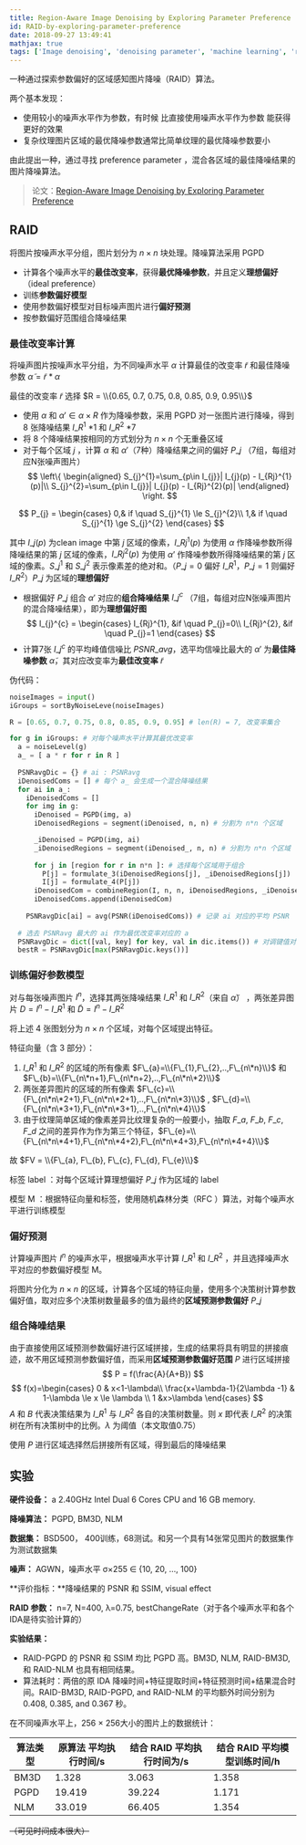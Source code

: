 ```yaml
---
title: Region-Aware Image Denoising by Exploring Parameter Preference
id: RAID-by-exploring-parameter-preference
date: 2018-09-27 13:49:41
mathjax: true
tags: ['Image denoising', 'denoising parameter', 'machine learning', 'region-aware']
---
```

一种通过探索参数偏好的区域感知图片降噪（RAID）算法。

<!-- more -->

两个基本发现：

* 使用较小的噪声水平作为参数，有时候 比直接使用噪声水平作为参数 能获得更好的效果
* 复杂纹理图片区域的最优降噪参数通常比简单纹理的最优降噪参数要小

由此提出一种，通过寻找 preference parameter ，混合各区域的最佳降噪结果的图片降噪算法。




> 论文：[Region-Aware Image Denoising by Exploring Parameter Preference](https://ieeexplore.ieee.org/document/8421285/)



## RAID

将图片按噪声水平分组，图片划分为 $n\times n$ 块处理。降噪算法采用 PGPD

* 计算各个噪声水平的**最佳改变率**，获得**最优降噪参数**，并且定义**理想偏好**（ideal preference）
* 训练**参数偏好模型**
* 使用参数偏好模型对目标噪声图片进行**偏好预测**
* 按参数偏好范围组合降噪结果



### 最佳改变率计算

将噪声图片按噪声水平分组，为不同噪声水平 $\alpha$ 计算最佳的改变率 $\widetilde{r}$ 和最佳降噪参数 $\widetilde{\alpha} = \widetilde{r} * \alpha$

最佳的改变率 $\widetilde{r}$ 选择 $R = \\{0.65, 0.7, 0.75, 0.8, 0.85, 0.9, 0.95\\}$

* 使用 $\alpha$ 和 $\alpha' \in {\alpha \times {R}}$ 作为降噪参数，采用 PGPD 对一张图片进行降噪，得到 8 张降噪结果 $I\_{R}^{1}$ \*1 和 $I\_{R}^{2}$ \*7
* 将 8 个降噪结果按相同的方式划分为 $n\times n$ 个无重叠区域
* 对于每个区域 $j$ ，计算 $\alpha$ 和 $\alpha'$（7种）降噪结果之间的偏好 $P\_{j}$ （7组，每组对应N张噪声图片）
$$
\left\{
\begin{aligned}
S_{j}^{1}=\sum_{p\in I_{j}}| I_{j}(p) - I_{Rj}^{1}(p)|\\
S_{j}^{2}=\sum_{p\in I_{j}}| I_{j}(p) - I_{Rj}^{2}(p)|
\end{aligned}
\right.
$$

$$
P_{j} = \begin{cases}
0,& if \quad S_{j}^{1} \le S_{j}^{2}\\
1,& if \quad S_{j}^{1} \ge S_{j}^{2}
\end{cases}
$$

其中 $I\_{j}(p)$ 为clean image 中第 $j$ 区域的像素，$I\_{Rj}^{1}(p)$  为使用 $\alpha$ 作降噪参数所得降噪结果的第 $j$ 区域的像素，$I\_{Rj}^{2}(p)$  为使用 $\alpha’$ 作降噪参数所得降噪结果的第 $j$ 区域的像素。$S\_{j}^{1}$ 和 $S\_{j}^{2}$  表示像素差的绝对和。（$P\_{j}=0$ 偏好 $I\_{R}^{1}$，$P\_{j}=1$ 则偏好 $I\_{R}^{2}$）$P\_{j}$ 为区域的**理想偏好**

* 根据偏好 $P\_{j}$ 组合 $\alpha'$ 对应的**组合降噪结果** $I\_{j}^{c}$ （7组，每组对应N张噪声图片的混合降噪结果），即为**理想偏好图**
$$
I_{j}^{c} = \begin{cases}
I_{Rj}^{1}, &if \quad P_{j}=0\\
I_{Rj}^{2}, &if \quad P_{j}=1
\end{cases}
$$
* 计算7张 $I\_{j}^{c}$ 的平均峰值信噪比 $PSNR\_{avg}$，选平均信噪比最大的 $\alpha'$ 为**最佳降噪参数**  $\widetilde{\alpha}$，其对应改变率为**最佳改变率** $\widetilde{r}$



伪代码：

```python 
noiseImages = input()
iGroups = sortByNoiseLeve(noiseImages) 

R = [0.65, 0.7, 0.75, 0.8, 0.85, 0.9, 0.95] # len(R) = 7, 改变率集合

for g in iGroups: # 对每个噪声水平计算其最优改变率
  a = noiseLevel(g)
  a_ = [ a * r for r in R ]
  
  PSNRavgDic = {} # ai : PSNRavg
  iDenoisedComs = [] # 每个 a_ 会生成一个混合降噪结果
  for ai in a_:
  	iDenoisedComs = []
  	for img in g:
      iDenoised = PGPD(img, a)
      iDenoisedRegions = segment(iDenoised, n, n) # 分割为 n*n 个区域

      _iDenoised = PGPD(img, ai)
      _iDenoisedRegions = segment(iDenoised_, n, n) # 分割为 n*n 个区域
    
      for j in [region for r in n*n ]: # 选择每个区域用于组合
        P[j] = formulate_3(iDenoisedRegions[j], _iDenoisedRegions[j])
        I[j] = formulate_4(P[j])
      iDenoisedCom = combineRegion(I, n, n, iDenoisedRegions, _iDenoisedRegions) # 混合区域组成降噪图片
      iDenoisedComs.append(iDenoisedCom)
  
    PSNRavgDic[ai] = avg(PSNR(iDenoisedComs)) # 记录 ai 对应的平均 PSNR
    
  # 选去 PSNRavg 最大的 ai 作为最优改变率对应的 a
  PSNRavgDic = dict([val, key] for key, val in dic.items()) # 对调键值对 PSNRavg : ai
  bestR = PSNRavgDic[max(PSNRavgDic.keys())] 
```



### 训练偏好参数模型

对与每张噪声图片 $I^{n}$，选择其两张降噪结果 $I\_{R}^{1}$ 和 $I\_{R}^{2}$（来自 $\widetilde\alpha$） ，两张差异图片 $D=I^{n}-I\_{R}^{1}$ 和 $\widetilde{D}=I^{n}-I\_{R}^{2}$ 

将上述 4 张图划分为 $n\times n$ 个区域，对每个区域提出特征。

特征向量（含 3 部分）：

1. $I\_{R}^{1}$ 和 $I\_{R}^{2}$ 的区域的所有像素 $F\_{a}=\\{F\_{1},F\_{2},..,F\_{n\*n}\\}$ 和 $F\_{b}=\\{F\_{n\*n+1},F\_{n\*n+2},..,F\_{n\*n\*2}\\}$
2. 两张差异图片的区域的所有像素 $F\_{c}=\\{F\_{n\*n\*2+1},F\_{n\*n\*2+1},..,F\_{n\*n\*3}\\}$ , $F\_{d}=\\{F\_{n\*n\*3+1},F\_{n\*n\*3+1},..,F\_{n\*n\*4}\\}$
3. 由于纹理简单区域的像素差异比纹理复杂的一般要小，抽取 $F\_{a}$, $F\_{b}$, $F\_{c}$, $F\_{d}$ 之间的差异作为作为第三个特征，$F\_{e}=\\{F\_{n\*n\*4+1},F\_{n\*n\*4+2},F\_{n\*n\*4+3},F\_{n\*n\*4+4}\\}$

故 $FV = \\{F\_{a}, F\_{b}, F\_{c}, F\_{d}, F\_{e}\\}$

标签 label ：对每个区域计算理想偏好 $P\_{j}$ 作为区域的 label

模型 M ：根据特征向量和标签，使用随机森林分类（RFC ）算法，对每个噪声水平进行训练模型



### 偏好预测

计算噪声图片 $I^{n}$ 的噪声水平，根据噪声水平计算 $I\_{R}^{1}$ 和 $I\_{R}^{2}$ ，并且选择噪声水平对应的参数偏好模型 M。

将图片分化为 $n\times n$ 的区域，计算各个区域的特征向量，使用多个决策树计算参数偏好值，取对应多个决策树数量最多的值为最终的**区域预测参数偏好** $P\_{j}$



### 组合降噪结果

由于直接使用区域预测参数偏好进行区域拼接，生成的结果将具有明显的拼接痕迹，故不用区域预测参数偏好值，而采用**区域预测参数偏好范围** $P$ 进行区域拼接
$$
P = f(\frac{A}{A+B})
$$
$$
f(x)=\begin{cases}
0 & x<1-\lambda\\
\frac{x+\lambda-1}{2\lambda -1} & 1-\lambda \le x \le \lambda \\
1 &x>\lambda
\end{cases}
$$
$A$ 和 $B$ 代表决策结果为 $I\_{R}^{1}$ 与 $I\_{R}^{2}$ 各自的决策树数量。则 $x$ 即代表  $I\_{R}^{2}$  的决策树在所有决策树中的比例。$\lambda$ 为阈值（本文取值0.75）

使用 $P$ 进行区域选择然后拼接所有区域，得到最后的降噪结果





## 实验

**硬件设备：** a 2.40GHz Intel Dual 6 Cores CPU and 16 GB memory.

**降噪算法：** PGPD, BM3D, NLM

**数据集：** BSD500， 400训练，68测试。和另一个具有14张常见图片的数据集作为测试数据集

**噪声：** AGWN，噪声水平 σ×255 ∈ {10, 20, ..., 100}

**评价指标：**降噪结果的 PSNR 和 SSIM, visual effect

**RAID 参数：** n=7, N=400, λ=0.75, bestChangeRate（对于各个噪声水平和各个IDA是待实验计算的）

**实验结果：**

* RAID-PGPD 的 PSNR 和 SSIM 均比 PGPD 高。BM3D, NLM, RAID-BM3D, 和 RAID-NLM 也具有相同结果。 
* 算法耗时：两倍的原 IDA 降噪时间+特征提取时间+特征预测时间+结果混合时间。RAID-BM3D, RAID-PGPD, and RAID-NLM 的平均额外时间分别为 0.408, 0.385, and 0.367 秒。

在不同噪声水平上，256 × 256大小的图片上的数据统计：

| 算法类型 | 原算法 平均执行时间/s | 结合 RAID 平均执行时间为/s | 结合 RAID 平均模型训练时间/h |
| -------- | --------------------- | -------------------------- | ---------------------------- |
| BM3D     | 1.328                 | 3.063                      | 1.358                        |
| PGPD     | 19.419                | 39.224                     | 1.171                        |
| NLM      | 33.019                | 66.405                     | 1.354                        |

~~（可见时间成本很大）~~